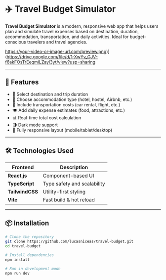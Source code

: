 # ✈️ Travel Budget Simulator

**Travel Budget Simulator** is a modern, responsive web app that helps users plan and simulate travel expenses based on destination, duration, accommodation, transportation, and daily activities. Ideal for budget-conscious travelers and travel agencies.

https://your-video-or-image-url.com/preview.png)](https://drive.google.com/file/d/1rXwYv_GJV-f6akFOsTrEeqmiLZayl3yt/view?usp=sharing

---

## 🧭 Features

- 📍 Select destination and trip duration
- 🏨 Choose accommodation type (hotel, hostel, Airbnb, etc.)
- 🚗 Include transportation costs (car rental, flight, etc.)
- 🍽 Add daily expense estimates (food, attractions, etc.)
- 📊 Real-time total cost calculation
- 🌗 Dark mode support
- 📱 Fully responsive layout (mobile/tablet/desktop)

---

## 🛠️ Technologies Used

| Frontend      | Description                    |
|---------------|--------------------------------|
| **React.js**  | Component-based UI             |
| **TypeScript**| Type safety and scalability    |
| **TailwindCSS** | Utility-first styling         |
| **Vite**      | Fast build & hot reload        |

---

## 📦 Installation

```bash
# Clone the repository
git clone https://github.com/lucasniceas/travel-budget.git
cd travel-budget

# Install dependencies
npm install

# Run in development mode
npm run dev
